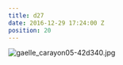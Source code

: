 ```yaml
---
title: d27
date: 2016-12-29 17:24:00 Z
position: 20
---
```


![gaelle_carayon05-42d340.jpg](/uploads/gaelle_carayon05-42d340.jpg)